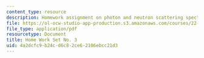 ```yaml
---
content_type: resource
description: Homework assignment on photon and neutron scattering spectroscopy.
file: https://ol-ocw-studio-app-production.s3.amazonaws.com/courses/22-903-photon-and-neutron-scattering-spectroscopy-and-its-applications-in-condensed-matter-spring-2005/4a2dcfc9b24cd6c82ce62106ebcc21d3_22_903_hw_3_051.pdf
file_type: application/pdf
resourcetype: Document
title: Home Work Set No. 3
uid: 4a2dcfc9-b24c-d6c8-2ce6-2106ebcc21d3
---
```

